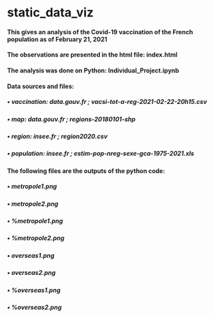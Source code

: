 # static_data_viz
#### This gives an analysis of the Covid-19 vaccination of the French population as of February 21, 2021
#### The observations are presented in the html file: index.html
#### The analysis was done on Python: Individual_Project.ipynb
#### Data sources and files:
##### • vaccination: data.gouv.fr ; vacsi-tot-a-reg-2021-02-22-20h15.csv
##### • map: data.gouv.fr ; regions-20180101-shp
##### • region: insee.fr ; region2020.csv
##### • population: insee.fr ; estim-pop-nreg-sexe-gca-1975-2021.xls
#### The following files are the outputs of the python code:
##### • metropole1.png
##### • metropole2.png
##### • %metropole1.png
##### • %metropole2.png
##### • overseas1.png
##### • overseas2.png
##### • %overseas1.png
##### • %overseas2.png
